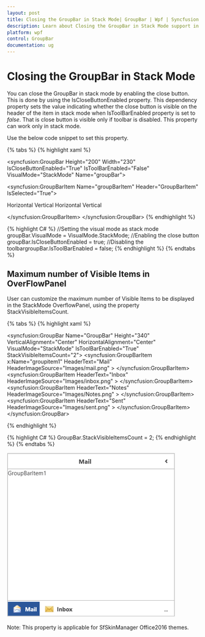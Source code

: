 ```yaml
---
layout: post
title: Closing the GroupBar in Stack Mode| GroupBar | Wpf | Syncfusion
description: Learn about Closing the GroupBar in Stack Mode support in Syncfusion WPF Navigation Pane (GroupBar) control and more details.
platform: wpf
control: GroupBar
documentation: ug
---
```


# Closing the GroupBar in Stack Mode

You can close the GroupBar in stack mode by enabling the close button. This is done by using the IsCloseButtonEnabled property. This dependency property sets the value indicating whether the close button is visible on the header of the item in stack mode when IsToolBarEnabled property is set to _false_. That is close button is visible only if toolbar is disabled. This property can work only in stack mode.

Use the below code snippet to set this property. 


{% tabs %}
{% highlight xaml %}
<!-- Adding GroupBar -->
<syncfusion:GroupBar Height="200" Width="230" IsCloseButtonEnabled="True" 	IsToolBarEnabled="False" VisualMode="StackMode" Name="groupBar">  
<!-- Adding GroupBarItem -->  
<syncfusion:GroupBarItem Name="groupBarItem" Header="GroupBarItem" IsSelected="True">  
  <!-- Adding content for groupbar item using panel -->   
  <StackPanel Orientation="Vertical">    
  <TextBlock Text="GroupBar Orientation" Margin="4,4,2,2"/>    
  <RadioButton IsChecked="True" Margin="4,2,2,2">Horizontal</RadioButton> 
  <RadioButton Margin="4,2,2,2"  >Vertical</RadioButton>   
  <TextBlock Text="GroupView Orientation" Margin="4,4,2,2"/>  
  <RadioButton Margin="4,2,2,2">Horizontal</RadioButton>    
  <RadioButton IsChecked="True" Margin="4,2,2,2">Vertical</RadioButton> 
  </StackPanel>  </syncfusion:GroupBarItem>  
  <!-- Adding GroupBarItem --> 
  <syncfusion:GroupBarItem Name="groupBarItem1" HeaderImageSource="Label.gif" Header="General">  
  <!-- Adding content for GroupBar item using GroupView --> 
  <syncfusion:GroupView Name="groupView" IsListViewMode="True">    
  <syncfusion:GroupViewItem Text="List View"/>   
  <syncfusion:GroupViewItem Text="Show ContextMenu"/>   
  <syncfusion:GroupViewItem Text="Show ToolTip"/>   
  </syncfusion:GroupView>  

  </syncfusion:GroupBarItem>
  </syncfusion:GroupBar>
  {% endhighlight %}

{% highlight C# %}
//Setting the visual mode as stack mode
groupBar.VisualMode = VisualMode.StackMode;
//Enabling the close button
groupBar.IsCloseButtonEnabled = true;
//Disabling the toolbargroupBar.IsToolBarEnabled = false;
{% endhighlight %}
{% endtabs %}

## Maximum number of Visible Items in OverFlowPanel

User can customize the maximum number of Visible Items to be displayed in the StackMode OverflowPanel, using the property StackVisibleItemsCount. 

{% tabs %}
{% highlight xaml %}

<syncfusion:GroupBar Name="GroupBar" Height="340" VerticalAlignment="Center"
HorizontalAlignment="Center" VisualMode="StackMode" IsToolBarEnabled="True" StackVisibleItemsCount="2">
<syncfusion:GroupBarItem x:Name="groupitem1" HeaderText="Mail" HeaderImageSource="Images/mail.png"    >
<Border >
<TextBlock Text="GroupBarItem1" />
</Border>
</syncfusion:GroupBarItem>
<syncfusion:GroupBarItem HeaderText="Inbox" HeaderImageSource="Images/inbox.png" >
<Border >
<TextBlock Text="GroupBarItem2" />
</Border>
</syncfusion:GroupBarItem>
<syncfusion:GroupBarItem HeaderText="Notes" HeaderImageSource="Images/Notes.png"  >
<Border >
<TextBlock Text="GroupBarItem3" />
</Border>
</syncfusion:GroupBarItem>
<syncfusion:GroupBarItem HeaderText="Sent" HeaderImageSource="Images/sent.png" >
<Border >
<TextBlock Text="GroupBarItem4" />
</Border>
</syncfusion:GroupBarItem>
</syncfusion:GroupBar>

{% endhighlight %}

{% highlight C# %}
GroupBar.StackVisibleItemsCount = 2;
{% endhighlight %}
{% endtabs %}

![Maximum Number of Visible Items](GroupBar_StackMode_images/Maximumnumberofvisibleitems.png)

Note: This property is applicable for SfSkinManager Office2016 themes. 
